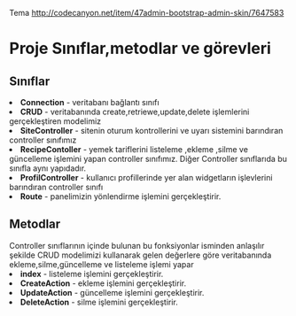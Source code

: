 
Tema http://codecanyon.net/item/47admin-bootstrap-admin-skin/7647583

<h1>Proje Sınıflar,metodlar ve görevleri</h1>
<h2>Sınıflar</h2>
 <li><b>Connection</b> - veritabanı bağlantı sınıfı</li> 
 <li><b>CRUD</b> - veritabanında create,retriewe,update,delete işlemlerini gerçekleştiren modelimiz</li> 
 <li><b>SiteController</b> - sitenin oturum kontrollerini ve uyarı sistemini barındıran controller sınıfımız</li> 
 <li><b>RecipeContoller</b> - yemek tariflerini listeleme ,ekleme ,silme ve güncelleme işlemini yapan controller sınıfımız. Diğer Controller sınıflarıda bu sınıfla aynı yapıdadır.</li> 
 <li><b>ProfilController</b> - kullanıcı profillerinde yer alan widgetların işlevlerini barındıran controller sınıfı</li> 
 <li><b>Route</b> - panelimizin yönlendirme işlemini gerçekleştirir.</li> 
 
<h2>Metodlar</h2>
 Controller sınıflarının içinde bulunan bu fonksiyonlar isminden anlaşılır şekilde CRUD modelimizi kullanarak gelen değerlere göre veritabanında ekleme,silme,güncelleme ve listeleme işlemi yapar
 <li><b>index</b> - listeleme işlemini gerçekleştirir.</li> 
 <li><b>CreateAction</b> - ekleme işlemini gerçekleştirir.</li> 
 <li><b>UpdateAction</b> - güncelleme işlemini gerçekleştirir.</li> 
 <li><b>DeleteAction</b> - silme işlemini gerçekleştirir.</li> 
 
 

